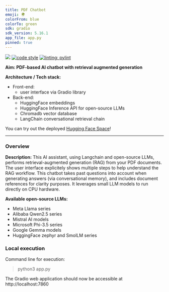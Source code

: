 ```yaml
---
title: PDF Chatbot
emoji: 🌍
colorFrom: blue
colorTo: green
sdk: gradio
sdk_version: 5.16.1
app_file: app.py
pinned: true
---
```



[![](https://img.shields.io/badge/python-3.10+-blue.svg)](https://www.python.org/downloads/)
[![code style](https://img.shields.io/badge/code%20style-black-000000.svg)](https://github.com/psf/black)
[![linting: pylint](https://img.shields.io/badge/linting-pylint-yellowgreen)](https://github.com/pylint-dev/pylint)



**Aim: PDF-based AI chatbot with retrieval augmented generation**


**Architecture / Tech stack:**
 - Front-end: 
   - user interface via Gradio library
 - Back-end: 
   - HuggingFace embeddings
   - HuggingFace Inference API for open-source LLMs
   - Chromadb vector database
   - LangChain conversational retrieval chain


You can try out the deployed [Hugging Face Space](https://huggingface.co/spaces/cvachet/pdf-chatbot)!


----

### Overview

**Description:**
This AI assistant, using Langchain and open-source LLMs, performs retrieval-augmented generation (RAG) from your PDF documents. The user interface explicitely shows multiple steps to help understand the RAG workflow. This chatbot takes past questions into account when generating answers (via conversational memory), and includes document references for clarity purposes. It leverages small LLM models to run directly on CPU hardware. 


**Available open-source LLMs:**
 - Meta Llama series
 - Alibaba Qwen2.5 series
 - Mistral AI models
 - Microsoft Phi-3.5 series
 - Google Gemma models
 - HuggingFace zephyr and SmolLM series


### Local execution

Command line for execution:
> python3 app.py

The Gradio web application should now be accessible at http://localhost:7860

